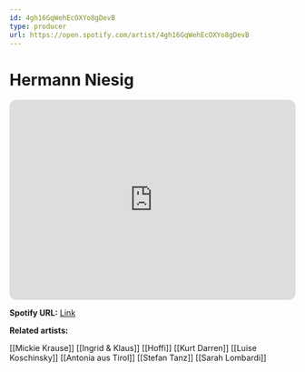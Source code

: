 ```yaml
---
id: 4gh16GqWehEcOXYo8gDevB
type: producer
url: https://open.spotify.com/artist/4gh16GqWehEcOXYo8gDevB
---
```

# Hermann Niesig

<iframe style="border-radius:12px" src="https://open.spotify.com/embed/artist/4gh16GqWehEcOXYo8gDevB" width="100%" height="352" frameBorder="0" allowfullscreen="" allow="autoplay; clipboard-write; encrypted-media; fullscreen; picture-in-picture" loading="lazy"></iframe>

**Spotify URL:** [Link](https://open.spotify.com/artist/4gh16GqWehEcOXYo8gDevB)

**Related artists:**

[[Mickie Krause]]
[[Ingrid & Klaus]]
[[Hoffi]]
[[Kurt Darren]]
[[Luise Koschinsky]]
[[Antonia aus Tirol]]
[[Stefan Tanz]]
[[Sarah Lombardi]]
